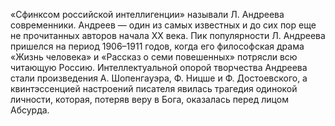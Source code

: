 <!--2017-01-02 07:43:22-->
«Сфинксом российской интеллигенции» называли Л. Андреева современники. Андреев — один из самых известных и до сих пор еще не прочитанных авторов начала XX века. Пик популярности Л. Андреева пришелся на период 1906–1911 годов, когда его философская драма «Жизнь человека» и «Рассказ о семи повешенных» потрясли всю читающую Россию. Интеллектуальной опорой творчества Андреева стали произведения А. Шопенгауэра, Ф. Ницше и Ф. Достоевского, а квинтэссенцией настроений писателя явилась трагедия одинокой личности, которая, потеряв веру в Бога, оказалась перед лицом Абсурда.